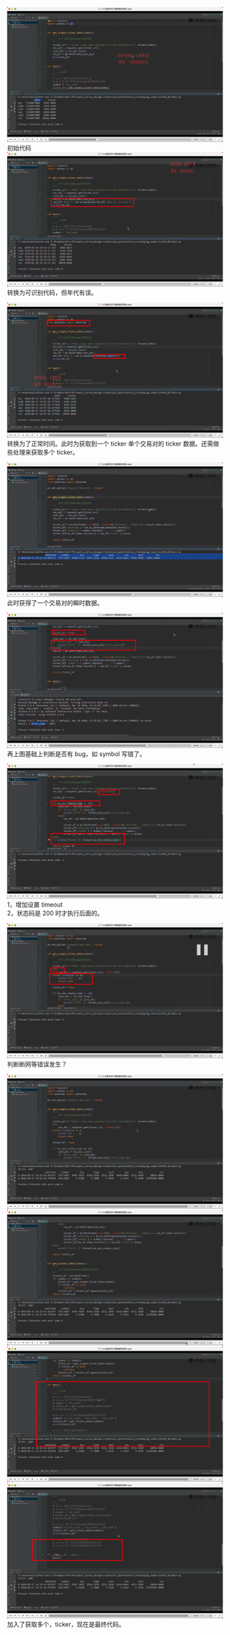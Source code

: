 ![](./img/2022-07-17-14-29-40.png)  
初始代码  
![](./img/2022-07-17-14-34-48.png)
转换为可识别代码，但年代有误。

![](./img/2022-07-17-14-35-56.png)  
转换为了正常时间。此时为获取到一个 ticker 单个交易对的 ticker 数据。还需做些处理来获取多个 ticker。

![](./img/2022-07-17-14-53-08.png)  
此时获得了一个交易对的瞬时数据。

![](./img/2022-07-17-14-55-18.png)  
再上图基础上判断是否有 bug，如 symbol 写错了。

![](./img/2022-07-17-14-57-15.png)  
1，增加设置 timeout  
2，状态码是 200 时才执行后面的。

![](./img/2022-07-17-14-59-19.png)  
判断断网等错误发生？

![](./img/2022-07-17-15-11-15.png)  
![](./img/2022-07-17-15-26-57.png)  
![](./img/2022-07-17-15-28-10.png)  
![](./img/2022-07-17-15-28-25.png)  
加入了获取多个，ticker，现在是最终代码。

